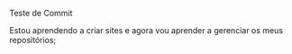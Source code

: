 Teste de Commit

Estou aprendendo a criar sites e agora vou aprender a gerenciar os meus repositórios;
